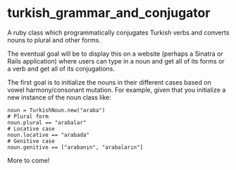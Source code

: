 # turkish_grammar_and_conjugator
A ruby class which programmatically conjugates Turkish verbs and converts nouns to plural and other forms.

The eventual goal will be to display this on a website (perhaps a Sinatra or Rails application) where users can type in a noun and get all of its forms or a verb and get all of its conjugations.

The first goal is to initialize the nouns in their different cases based on vowel harmony/consonant mutation. For example, given that you initialize a new instance of the noun class like:

```
noun = TurkishNoun.new("araba")
# Plural form
noun.plural == "arabalar"
# Locative case
noun.locative == "arabada"
# Genitive case
noun.genitive == ["arabanın", "arabaların"]
```

More to come!
